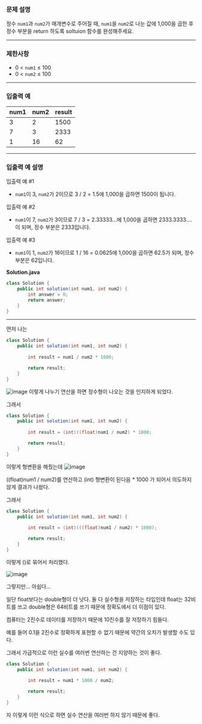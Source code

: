 ### **문제 설명**

정수 `num1`과 `num2`가 매개변수로 주어질 때, `num1`을 `num2`로 나눈 값에 1,000을 곱한 후 정수 부분을 return 하도록 soltuion 함수를 완성해주세요.

---

### **제한사항**

- 0 < `num1` ≤ 100
- 0 < `num2` ≤ 100

---

### **입출력 예**

| num1 | num2 | result |
| --- | --- | --- |
| 3 | 2 | 1500 |
| 7 | 3 | 2333 |
| 1 | 16 | 62 |

---

### **입출력 예 설명**

입출력 예 #1

- `num1`이 3, `num2`가 2이므로 3 / 2 = 1.5에 1,000을 곱하면 1500이 됩니다.

입출력 예 #2

- `num1`이 7, `num2`가 3이므로 7 / 3 = 2.33333...에 1,000을 곱하면 2333.3333.... 이 되며, 정수 부분은 2333입니다.

입출력 예 #3

- `num1`이 1, `num2`가 16이므로 1 / 16 = 0.0625에 1,000을 곱하면 62.5가 되며, 정수 부분은 62입니다.

**Solution.java**

```java
class Solution {
    public int solution(int num1, int num2) {
        int answer = 0;
        return answer;
    }
}
```

---

먼저 나는

```java
class Solution {
    public int solution(int num1, int num2) {
        
        int result = num1 / num2 * 1000;

        return result;
    }
}
```

![image](https://github.com/user-attachments/assets/0dbb72b8-4fc5-4b00-a6d8-7b82585c3f1e)
이렇게 나누기 연산을 하면 정수형이 나오는 것을 인지하게 되었다.

그래서

```java
class Solution {
    public int solution(int num1, int num2) {
        
        int result = (int)((float)num1 / num2) * 1000;

        return result;
    }
}
```
이렇게 형변환을 해줬는데
![image](https://github.com/user-attachments/assets/c41c3b7b-59ad-4dac-9928-71b1d94b3653)

((float)num1 / num2)를 연산하고 (int) 형변환이 된다음 * 1000 가 되어서 의도하지 않게 결과가 나왔다.

그래서

```java
class Solution {
    public int solution(int num1, int num2) {
        
        int result = (int)(((float)num1 / num2) * 1000);

        return result;
    }
}
```

이렇게 ()로 묶어서 처리했다.

![image](https://github.com/user-attachments/assets/c9de1bc4-80d4-4bfd-ac5c-810b5f46f234)

그렇지만… 아쉽다…

일단 float보다는 double형이 더 낫다. 둘 다 실수형을 저장하는 타입인데 float는 32비트를 쓰고 double형은 64비트를 쓰기 때문에 정확도에서 더 이점이 있다.

컴퓨터는 2진수로 데이터를 저장하기 때문에 10진수를 잘 저장하기 힘들다.

예를 들어 0.1을 2진수로 정확하게 표현할 수 없기 때문에 약간의 오차가 발생할 수도 있다.

그래서 가급적으로 이런 실수를 여러번 연산하는 건 지양하는 것이 좋다.

```java
class Solution {
    public int solution(int num1, int num2) {
        
        int result = num1 * 1000 / num2;

        return result;
    }
}
```

자 이렇게 이런 식으로 하면 실수 연산을 여러번 하지 않기 때문에 좋다.